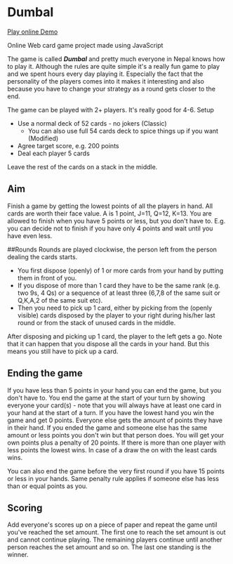 # Dumbal 

[Play online Demo](https://elijuszek.github.io/DumbalJS/)

Online Web card game project made using JavaScript

The game is called __*Dumbal*__ and pretty much everyone in Nepal knows how to play it. Although the rules are quite simple it's a really fun game to play and we spent hours every day playing it. Especially the fact that the personality of the players comes into it makes it interesting and also because you have to change your strategy as a round gets closer to the end.

The game can be played with 2+ players. It's really good for 4-6.
Setup

- Use a normal deck of 52 cards - no jokers (Classic)
  - You can also use full 54 cards deck to spice things up if you want (Modified)
- Agree target score, e.g. 200 points
- Deal each player 5 cards

Leave the rest of the cards on a stack in the middle.

## Aim
Finish a game by getting the lowest points of all the players in hand.
All cards are worth their face value. A is 1 point, J=11, Q=12, K=13.
You are allowed to finish when you have 5 points or less, but you don't have to. E.g. you can decide not to finish if you have only 4 points and wait until you have even less.

##Rounds
Rounds are played clockwise, the person left from the person dealing the cards starts.

- You first dispose (openly) of 1 or more cards from your hand by putting them in front of you.
- If you dispose of more than 1 card they have to be the same rank (e.g. two 9s, 4 Qs) or a sequence of at least three (6,7,8 of the same suit or Q,K,A,2 of the same suit etc).
- Then you need to pick up 1 card, either by picking from the (openly visible) cards disposed by the player to your right during his/her last round or from the stack of unused cards in the middle.

After disposing and picking up 1 card, the player to the left gets a go.
Note that it can happen that you dispose all the cards in your hand. But this means you still have to pick up a card.

## Ending the game
If you have less than 5 points in your hand you can end the game, but you don't have to.
You end the game at the start of your turn by showing everyone your card(s) - note that you will always have at least one card in your hand at the start of a turn.
If you have the lowest hand you win the game and get 0 points. Everyone else gets the amount of points they have in their hand.
If you ended the game and someone else has the same amount or less points you don't win but that person does. You will get your own points plus a penalty of 20 points.
If there is more than one player with less points the lowest wins. In case of a draw the on with the least cards wins.

You can also end the game before the very first round if you have 15 points or less in your hands. Same penalty rule applies if someone else has less than or equal points as you.

## Scoring
Add everyone's scores up on a piece of paper and repeat the game until you've reached the set amount.
The first one to reach the set amount is out and cannot continue playing. The remaining players continue until another person reaches the set amount and so on.
The last one standing is the winner.
